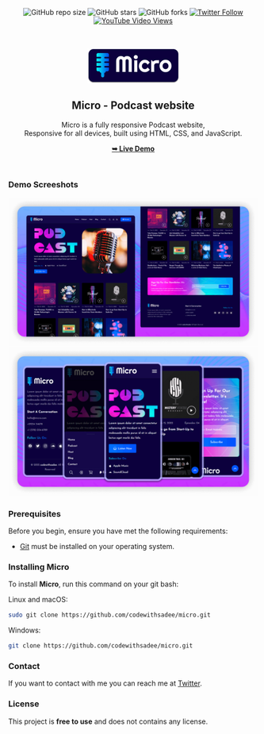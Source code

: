 <div align="center">
  
  ![GitHub repo size](https://img.shields.io/github/repo-size/codewithsadee/micro)
  ![GitHub stars](https://img.shields.io/github/stars/codewithsadee/micro?style=social)
  ![GitHub forks](https://img.shields.io/github/forks/codewithsadee/micro?style=social)
[![Twitter Follow](https://img.shields.io/twitter/follow/codewithsadee_?style=social)](https://twitter.com/intent/follow?screen_name=codewithsadee_)
  [![YouTube Video Views](https://img.shields.io/youtube/views/_9oK9CKuaeI?style=social)](https://youtu.be/_9oK9CKuaeI)

  <br />
  <br />
  
  <img src="./readme-images/project-logo.png" />

  <h2 align="center">Micro - Podcast website</h2>

  Micro is a fully responsive Podcast website, <br />Responsive for all devices, built using HTML, CSS, and JavaScript.

  <a href="https://codewithsadee.github.io/micro/"><strong>➥ Live Demo</strong></a>

</div>

<br />

### Demo Screeshots

![Micro Desktop Demo](./readme-images/desktop.png "Desktop Demo")
![Micro Mobile Demo](./readme-images/mobile.png "Mobile Demo")

### Prerequisites

Before you begin, ensure you have met the following requirements:

* [Git](https://git-scm.com/downloads "Download Git") must be installed on your operating system.

### Installing Micro

To install **Micro**, run this command on your git bash:

Linux and macOS:

```bash
sudo git clone https://github.com/codewithsadee/micro.git
```

Windows:

```bash
git clone https://github.com/codewithsadee/micro.git
```

### Contact

If you want to contact with me you can reach me at [Twitter](https://www.twitter.com/codewithsadee).

### License

This project is **free to use** and does not contains any license.
